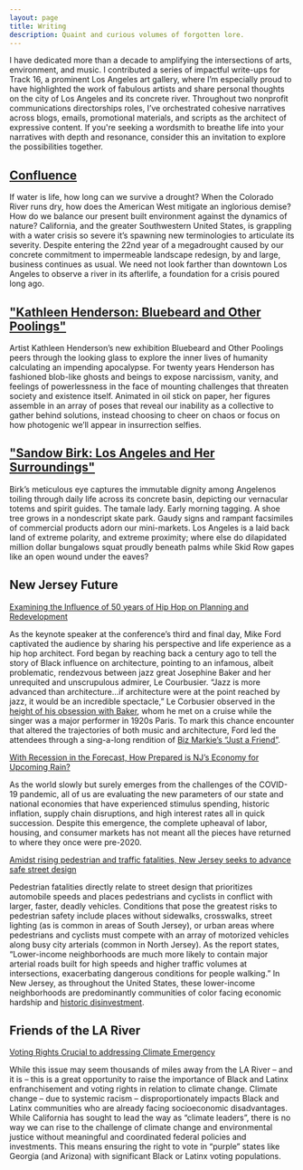 ```yaml
---
layout: page
title: Writing
description: Quaint and curious volumes of forgotten lore.
---
```

I have dedicated more than a decade to amplifying the intersections of arts, environment, and music. I contributed a series of impactful write-ups for Track 16, a prominent Los Angeles art gallery, where I’m especially proud to have highlighted the work of fabulous artists and share personal thoughts on the city of Los Angeles and its concrete river. Throughout two nonprofit communications directorships roles, I’ve orchestrated cohesive narratives across blogs, emails, promotional materials, and scripts as the architect of expressive content. If you're seeking a wordsmith to breathe life into your narratives with depth and resonance, consider this an invitation to explore the possibilities together. 

## [Confluence](https://www.track16.com/confluence)

If water is life, how long can we survive a drought? When the Colorado River runs dry, how does the American West mitigate an inglorious demise? How do we balance our present built environment against the dynamics of nature? California, and the greater Southwestern United States, is grappling with a water crisis so severe it’s spawning new terminologies to articulate its severity. Despite entering the 22nd year of a megadrought caused by our concrete commitment to impermeable landscape redesign, by and large, business continues as usual. We need not look farther than downtown Los Angeles to observe a river in its afterlife, a foundation for a crisis poured long ago.

## ["Kathleen Henderson: Bluebeard and Other Poolings"](https://www.track16.com/kathleen-henderson-bluebeard-and-other-poolings)

Artist Kathleen Henderson’s new exhibition Bluebeard and Other Poolings peers through the looking glass to explore the inner lives of humanity calculating an impending apocalypse. For twenty years Henderson has fashioned blob-like ghosts and beings to expose narcissism, vanity, and feelings of powerlessness in the face of mounting challenges that threaten society and existence itself. Animated in oil stick on paper, her figures assemble in an array of poses that reveal our inability as a collective to gather behind solutions, instead choosing to cheer on chaos or focus on how photogenic we’ll appear in insurrection selfies.

## ["Sandow Birk: Los Angeles and Her Surroundings"](https://www.track16.com/sandow-birk-los-angeles-and-her-surroundings-2022)

Birk’s meticulous eye captures the immutable dignity among Angelenos toiling through daily life across its concrete basin, depicting our vernacular totems and spirit guides. The tamale lady. Early morning tagging. A shoe tree grows in a nondescript skate park. Gaudy signs and rampant facsimiles of commercial products adorn our mini-markets. Los Angeles is a laid back land of extreme polarity, and extreme proximity; where else do dilapidated million dollar bungalows squat proudly beneath palms while Skid Row gapes like an open wound under the eaves?

## New Jersey Future

[Examining the Influence of 50 years of Hip Hop on Planning and Redevelopment](https://www.njfuture.org/2023/07/18/examining-the-influence-of-50-years-of-hip-hop-on-planning-and-redevelopment/)

As the keynote speaker at the conference’s third and final day, Mike Ford captivated the audience by sharing his perspective and life experience as a hip hop architect. Ford began by reaching back a century ago to tell the story of Black influence on architecture, pointing to an infamous, albeit problematic, rendezvous between jazz great Josephine Baker and her unrequited and unscrupulous admirer, Le Courbusier. “Jazz is more advanced than architecture…if architecture were at the point reached by jazz, it would be an incredible spectacle,” Le Corbusier observed in the [height of his obsession with Baker](https://news.artnet.com/art-world/gerard-and-kelly-bright-hours-2165694), whom he met on a cruise while the singer was a major performer in 1920s Paris. To mark this chance encounter that altered the trajectories of both music and architecture, Ford led the attendees through a sing-a-long rendition of [Biz Markie’s “Just a Friend”](https://youtu.be/9aofoBrFNdg). 

[With Recession in the Forecast, How Prepared is NJ’s Economy for Upcoming Rain?](https://www.njfuture.org/2023/07/20/with-recession-in-the-forecast-how-prepared-is-njs-economy-for-upcoming-rain/)

As the world slowly but surely emerges from the challenges of the COVID-19 pandemic, all of us are evaluating the new parameters of our state and national economies that have experienced stimulus spending, historic inflation, supply chain disruptions, and high interest rates all in quick succession. Despite this emergence, the complete upheaval of labor, housing, and consumer markets has not meant all the pieces have returned to where they once were pre-2020.

[Amidst rising pedestrian and traffic fatalities, New Jersey seeks to advance safe street design](https://www.njfuture.org/2022/07/19/amidst-rising-pedestrian-and-traffic-fatalities-new-jersey-seeks-to-advance-safe-street-design/)

Pedestrian fatalities directly relate to street design that prioritizes automobile speeds and places pedestrians and cyclists in conflict with larger, faster, deadly vehicles. Conditions that pose the greatest risks to pedestrian safety include places without sidewalks, crosswalks, street lighting (as is common in areas of South Jersey), or urban areas where pedestrians and cyclists must compete with an array of motorized vehicles along busy city arterials (common in North Jersey). As the report states, “Lower-income neighborhoods are much more likely to contain major arterial roads built for high speeds and higher traffic volumes at intersections, exacerbating dangerous conditions for people walking.” In New Jersey, as throughout the United States, these lower-income neighborhoods are predominantly communities of color facing economic hardship and [historic disinvestment](https://d3n8a8pro7vhmx.cloudfront.net/njisj/pages/689/attachments/original/1588358478/Erasing_New_Jersey's_Red_Lines_Final.pdf?1588358478).

## Friends of the LA River

[Voting Rights Crucial to addressing Climate Emergency](https://folar.org/voting-rights-climate-action/)

While this issue may seem thousands of miles away from the LA River – and it is – this is a great opportunity to raise the importance of Black and Latinx enfranchisement and voting rights in relation to climate change. Climate change – due to systemic racism – disproportionately impacts Black and Latinx communities who are already facing socioeconomic disadvantages. While California has sought to lead the way as “climate leaders”, there is no way we can rise to the challenge of climate change and environmental justice without meaningful and coordinated federal policies and investments. This means ensuring the right to vote in “purple” states like Georgia (and Arizona) with significant Black or Latinx voting populations.
